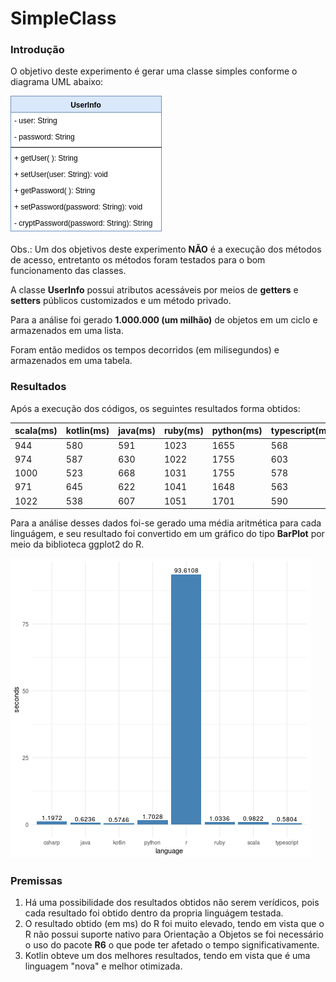 # SimpleClass

### Introdução

O objetivo deste experimento é gerar uma classe simples conforme o diagrama UML abaixo:

![UML UserInfo](https://raw.githubusercontent.com/PedroDrim/Benchmark-Languages/master/outputs/simpleclass/simpleclass.png)

Obs.: Um dos objetivos deste experimento **NÃO** é a execução dos métodos de acesso, entretanto os métodos foram testados para o bom funcionamento das classes.

A classe **UserInfo** possui atributos acessáveis por meios de **getters** e **setters** públicos customizados e um método privado. 

Para a análise foi gerado **1.000.000 (um milhão)** de objetos em um ciclo e armazenados em uma lista.

Foram então medidos os tempos decorridos (em milisegundos) e armazenados em uma tabela.

### Resultados

Após a execução dos códigos, os seguintes resultados forma obtidos:

|scala(ms)|kotlin(ms)|java(ms)|ruby(ms)|python(ms)|typescript(ms)|r(ms)|csharp(ms)|
|---------|----------|--------|--------|----------|--------------|-----|----------|
|944|580|591|1023|1655|568|96414|1216|
|974|587|630|1022|1755|603|89957|1219|
|1000|523|668|1031|1755|578|86104|1208|
|971|645|622|1041|1648|563|88987|1191|
|1022|538|607|1051|1701|590|106592|1152|

Para a análise desses dados foi-se gerado uma média aritmética para cada linguágem, e seu resultado foi convertido em um gráfico do tipo **BarPlot** por meio da biblioteca ggplot2 do R.

![BarPlot SimpleClass](https://raw.githubusercontent.com/PedroDrim/Benchmark-Languages/master/outputs/simpleclass/benchmark_simpleclass.png)

### Premissas

1. Há uma possibilidade dos resultados obtidos não serem verídicos, pois cada resultado foi obtido dentro da propria linguágem testada.
2. O resultado obtido (em ms) do R foi muito elevado, tendo em vista que o R não possui suporte nativo para Orientação a Objetos se foi necessário o uso do pacote **R6** o que pode ter afetado o tempo significativamente. 
3. Kotlin obteve um dos melhores resultados, tendo em vista que é uma linguagem "nova" e melhor otimizada. 
